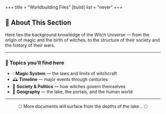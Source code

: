 +++
title = "Worldbuilding Files"
[build]
  list = "never"
+++

## 🌙 About This Section
<p style="text-indent:0; margin-left:0;">
Here lies the background knowledge of the Witch Universe —  
from the origin of magic and the birth of witches,  
to the structure of their society and the history of their wars.
</p>

---

### 📖 Topics you’ll find here
- 💧 <b>Magic System</b> — the laws and limits of witchcraft  
- 🕰️ <b>Timeline</b> — major events through centuries  
- 🏰 <b>Society & Politics</b> — how witches govern themselves  
- 🌊 <b>Geography</b> — the lake, the portals, and the human world

---

<p align="center">
  🌕 More documents will surface from the depths of the lake... 🌕  
</p>

<script defer src="/js/cursor-stars.js"></script>